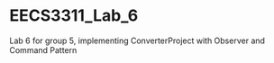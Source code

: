 # EECS3311_Lab_6
Lab 6 for group 5, implementing ConverterProject with Observer and Command Pattern
